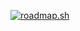 [<a href="https://roadmap.sh"><img src="https://roadmap.sh/card/wide/6644c1e4662f1deb345d7511?variant=dark&roadmaps=datastructures-and-algorithms" alt="roadmap.sh"/></a>
](https://roadmap.sh/card/wide/6644c1e4662f1deb345d7511?variant=dark&roadmaps=linux%2Cdatastructures-and-algorithms)
